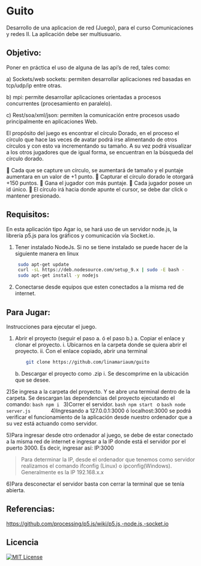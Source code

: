 # Guito
Desarrollo de una aplicacion de red (Juego), para el curso Comunicaciones y redes II. La aplicación debe ser multiusuario.

## Objetivo:

Poner en práctica el uso de alguna de las api’s de red, tales como: 

a) Sockets/web sockets: permiten desarrollar aplicaciones red basadas en tcp/udp/ip entre otras.

b) mpi: permite desarrollar aplicaciones orientadas a procesos concurrentes (procesamiento en paralelo).

c) Rest/soa/xml/json: permiten la comunicación entre procesos usado principalmente en aplicaciones Web.

El propósito del juego es encontrar el círculo Dorado, en el proceso el círculo que hace las veces de avatar podrá irse alimentando de otros círculos y con esto va incrementando su tamaño. A su vez podrá visualizar a los otros jugadores que de igual forma, se encuentran en la búsqueda del círculo dorado.

   Cada que se capture un círculo, se aumentará de tamaño y el puntaje aumentara en un valor de +1 punto.
   Capturar el círculo dorado le otorgará +150 puntos.
   Gana el jugador con más puntaje.
   Cada jugador posee un id único.
   El círculo irá hacia donde apunte el cursor, se debe dar click o mantener presionado.

## Requisitos:

En esta aplicación tipo Agar io, se hará uso de un servidor node.js, la librería p5.js para los gráficos y comunicación vía Socket.io.

1) Tener instalado NodeJs. Si no se tiene instalado se puede hacer de la siguiente manera en linux
    ```bash
     sudo apt-get update
     curl -sL https://deb.nodesource.com/setup_9.x | sudo -E bash -
     sudo apt-get install -y nodejs
    ```
2) Conectarse desde equipos que esten conectados a la misma red de internet.

## Para Jugar:

Instrucciones para ejecutar el juego.

1) Abrir el proyecto (seguir el paso a. ó el paso b.)
    a. Copiar el enlace y clonar el proyecto.
      i. Ubicarnos en la carpeta donde se quiera abrir el proyecto.
      ii. Con el enlace copiado, abrir una terminal
      ```bash
          git clone https://github.com/linamariaum/guito
      ```
      
    b. Descargar el proyecto como .zip
      i. Se descomprime en la ubicación que se desee.
      
2)Se ingresa a la carpeta del proyecto. Y se abre una terminal dentro de la
carpeta. Se descargan las dependencias del proyecto ejecutando el comando:
    ```bash
          npm i
    ```
3)Correr el servidor. 
    ```bash
          npm start
    ```
    o
    ```bash
          node server.js      
    ```
4)Ingresando a 127.0.0.1:3000 ó localhost:3000 se podrá verificar el
funcionamiento de la aplicación desde nuestro ordenador que a su vez está
actuando como servidor.

5)Para ingresar desde otro ordenador al juego, se debe de estar conectado a la
misma red de internet e ingresar a la IP donde está el servidor por el puerto
3000. Es decir, ingresar así: IP:3000
  > Para determinar la IP, desde el ordenador que tenemos como servidor realizamos el comando ifconfig (Linux) o ipconfig(Windows).
  > Generalmente es la IP 192.168.x.x

6)Para desconectar el servidor basta con cerrar la terminal que se tenía abierta.
 

## Referencias:

https://github.com/processing/p5.js/wiki/p5.js,-node.js,-socket.io

## Licencia

[![MIT License](https://img.shields.io/badge/license-MIT-a12537.svg  "MIT License")](/LICENSE.md)
